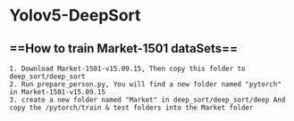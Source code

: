 # Yolov5-DeepSort

## ==How to train Market-1501 dataSets==

```
1. Download Market-1501-v15.09.15, Then copy this folder to deep_sort/deep_sort
2. Run prepare_person.py, You will find a new folder named "pytorch" in Market-1501-v15.09.15
3. create a new folder named "Market" in deep_sort/deep_sort/deep And copy the /pytorch/train & test folders into the Market folder
```